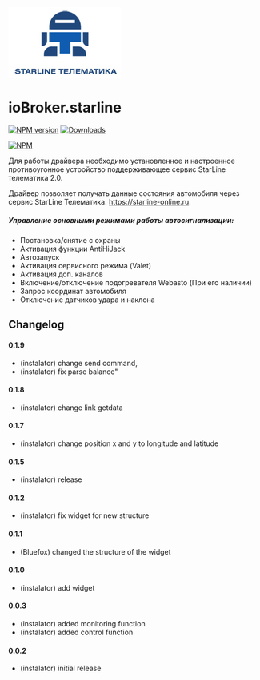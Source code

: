 ![Logo](admin/starline_git.jpg)
# ioBroker.starline

[![NPM version](https://img.shields.io/npm/v/iobroker.starline.svg)](https://www.npmjs.com/package/iobroker.starline)
[![Downloads](https://img.shields.io/npm/dm/iobroker.starline.svg)](https://www.npmjs.com/package/iobroker.starline)

[![NPM](https://nodei.co/npm/iobroker.starline.png?downloads=true)](https://nodei.co/npm/iobroker.starline/)

Для работы драйвера необходимо установленное и настроенное противоугонное устройство поддерживающее сервис StarLine телематика 2.0.

Драйвер позволяет получать данные состояния автомобиля через сервис StarLine Телематика. https://starline-online.ru.
##### Управление основными режимами работы автосигнализации:
  - Постановка/снятие с охраны
  - Активация функции AntiHiJack
  - Автозапуск
  - Активация сервисного режима (Valet)
  - Активация доп. каналов
  - Включение/отключение подогревателя Webasto (При его наличии)
  - Запрос координат автомобиля
  - Отключение датчиков удара и наклона

## Changelog

#### 0.1.9
* (instalator) change send command, 
* (instalator) fix parse balance"

#### 0.1.8
* (instalator) change link getdata

#### 0.1.7
* (instalator) change position x and y to longitude and latitude

#### 0.1.5
* (instalator) release

#### 0.1.2
* (instalator) fix widget for new structure

#### 0.1.1
* (Bluefox) changed the structure of the widget

#### 0.1.0
* (instalator) add widget

#### 0.0.3
* (instalator) added monitoring function
* (instalator) added control function

#### 0.0.2
* (instalator) initial release
